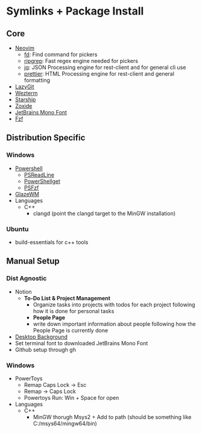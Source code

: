 # Symlinks + Package Install

## Core

- [Neovim](https://github.com/neovim/neovim/blob/master/INSTALL.md)
  - [fd](https://github.com/sharkdp/fd): Find command for pickers
  - [ripgrep](https://github.com/BurntSushi/ripgrep): Fast regex engine needed for pickers
  - [jq](https://jqlang.org/): JSON Processing engine for rest-client and for general cli use
  - [prettier](https://prettier.io/): HTML Processing engine for rest-client and general formatting
- [LazyGit](https://github.com/jesseduffield/lazygit)
- [Wezterm](https://wezterm.org/)
- [Starship](https://starship.rs/)
- [Zoxide](https://github.com/ajeetdsouza/zoxide)
- [JetBrains Mono Font](https://www.jetbrains.com/lp/mono/)
- [Fzf](https://github.com/junegunn/fzf)

## Distribution Specific

### Windows

- [Powershell](https://learn.microsoft.com/en-us/powershell/scripting/install/installing-powershell-on-windows?view=powershell-7.5)
  - [PSReadLine](https://github.com/PowerShell/PSReadLine)
  - [PowerShellget](https://learn.microsoft.com/en-us/powershell/gallery/powershellget/install-powershellget?view=powershellget-3.x)
  - [PSFzf](https://github.com/kelleyma49/PSFzf.git)
- [GlazeWM](https://github.com/glzr-io/glazewm)
- Languages
  - C++
    - clangd (point the clangd target to the MinGW installation)

### Ubuntu

- build-essentials for c++ tools

## Manual Setup

### Dist Agnostic

- Notion
  - **To-Do List & Project Management**
    - Organize tasks into projects with todos for each project following how it is done for personal tasks
    - **People Page**
    - write down important information about people following how the People Page is currently done
- [Desktop Background](https://drive.google.com/file/d/149UO6TqLvFNDMKaQ65xfXnjIW9FV3Wxc/view)
- Set terminal font to downloaded JetBrains Mono Font
- Github setup through gh

### Windows

- PowerToys
  - Remap Caps Lock -> Esc
  - Remap <C-Shift-Caps Lock> -> Caps Lock
  - Powertoys Run: Win + Space for open
- Languages
  - C++
    - MinGW thorugh Msys2 + Add to path (should be something like C:/msys64/mingw64/bin)
